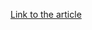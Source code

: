 [Link to the article](https://thehackernews.com/2024/11/thn-recap-top-cybersecurity-threats_25.html)
